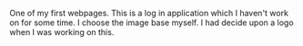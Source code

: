 One of my first webpages. This is a log in application which I haven't work on for some time. I choose the image base myself. I had decide upon a logo when I was working on this. 
